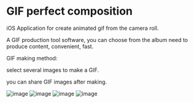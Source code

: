 GIF perfect composition
===============

iOS Application for create animated gif from the camera roll.


A GIF production tool software, you can choose from the album need to produce content, convenient, fast.

GIF making method:

select several images to make a GIF.

you can share GIF images after making.

![image](https://raw.githubusercontent.com/remirobert/gif-creator-ios/master/gif-creator/Resources/gifcreat1.jpg)
![image](https://raw.githubusercontent.com/remirobert/gif-creator-ios/master/gif-creator/Resources/gifcreat2.jpg)
![image](https://raw.githubusercontent.com/remirobert/gif-creator-ios/master/gif-creator/Resources/gifcreat3.jpg)
![image](https://raw.githubusercontent.com/remirobert/gif-creator-ios/master/gif-creator/Resources/gifcreat4.jpg)
